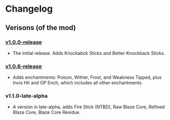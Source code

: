 # Changelog
## Verisons (of the mod)

### [v1.0.0-release](https://github.com/ilovapples/opitems-mod/releases/tag/v1.0.0-1.19.3)
  * The initial release. Adds Knockabck Sticks and Better Knockback Sticks.
### [v1.0.6-release](https://github.com/ilovapples/opitems-mod/releases/tag/v1.0.6)
  * Adds enchantments: Poison, Wither, Frost, and Weakness Tipped, plus Invis Hit and OP Ench, which includes all other enchantments. 
### v1.1.0-late-alpha
  * A version in late-alpha, adds Fire Stick (NTBD), Raw Blaze Core, Refined Blaze Core, Blaze Core Residue.

<!-- 
| 1.0.0 | 1.0.6 | (Upcoming) 1.1.0 |
| :---- | :---- | :--------------- |
| The initial release. Adds Knockabck Sticks and Better Knockback Sticks. | Adds enchantments: Poison, Wither, Frost, and Weakness Tipped, plus Invis Hit and OP Ench, which includes all other enchantments. 
| A version in late-alpha, adds Fire Stick (NTBD), Raw Blaze Core, Refined Blaze Core, Blaze Core Residue. | -->
